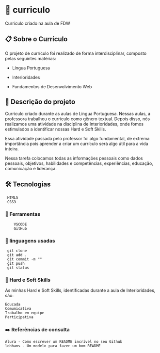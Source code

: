 # 🚀 curriculo
Currículo criado na aula de FDW 
## 📋 Sobre o Currículo

O projeto de currículo foi realizado de forma interdisciplinar, composto pelas seguintes matérias:

* Língua Portuguesa

* Interioridades

* Fundamentos de Desenvolvimento Web


## 📄 Descrição do projeto


Curriculo criado durante as aulas de Lingua Portuguesa. Nessas aulas, a professora trabalhou o currículo como gênero textual. Depois disso, nós realizamos uma atividade na disciplina de Interioridades, onde fomos estimulados a identificar nossas Hard e Soft Skills.<br>

Essa atividade passada pelo professor foi algo fundamental, de extrema importância pois aprender a criar um currículo será algo útil para a vida inteira.<br>

Nessa tarefa colocamos todas as informações pessoais como dados pessoais, objetivos, habilidades e competências, experiências, educação, comunicaçâo e liderança.<br>

## 🛠️ Tecnologias  
```
 HTML5
 CSS3
```
### 🔧 Ferramentas
```
    VSCODE
    GitHub
```
### 📁 linguagens usadas
```
 git clone
 git add .
 git commit -m ""
 git push
 git status
```
### 🎁 Hard e Soft Skills
As minhas Hard e Soft Skills, identificadas durante a aula de Interioridades, são:
 ```
 Educada
 Comunicativa
 Trabalho em equipe
 Participativa
```
### ✒️ Referências de consulta
```
Alura - Como escrever um README incrível no seu Github
lohhans - Um modelo para fazer um bom README
```
